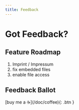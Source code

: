 ```yaml
---
title: Feedback
---
```

# Got Feedback?

## Feature Roadmap
1. Imprint / Impressum
2. fix embedded files
3. enable file access

## Feedback Ballot 

<span class="fs-3">
[buy me a ☕️](/doc/coffee){: .btn }
</span>